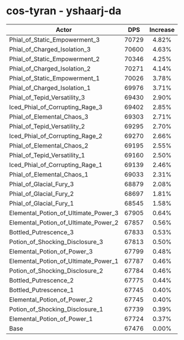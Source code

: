 # cos-tyran - yshaarj-da
| Actor | DPS | Increase |
|---|:---:|:---:|
|Phial_of_Static_Empowerment_3|70729|4.82%|
|Phial_of_Charged_Isolation_3|70600|4.63%|
|Phial_of_Static_Empowerment_2|70346|4.25%|
|Phial_of_Charged_Isolation_2|70271|4.14%|
|Phial_of_Static_Empowerment_1|70026|3.78%|
|Phial_of_Charged_Isolation_1|69976|3.71%|
|Phial_of_Tepid_Versatility_3|69430|2.90%|
|Iced_Phial_of_Corrupting_Rage_3|69402|2.85%|
|Phial_of_Elemental_Chaos_3|69303|2.71%|
|Phial_of_Tepid_Versatility_2|69295|2.70%|
|Iced_Phial_of_Corrupting_Rage_2|69270|2.66%|
|Phial_of_Elemental_Chaos_2|69195|2.55%|
|Phial_of_Tepid_Versatility_1|69160|2.50%|
|Iced_Phial_of_Corrupting_Rage_1|69139|2.46%|
|Phial_of_Elemental_Chaos_1|69033|2.31%|
|Phial_of_Glacial_Fury_3|68879|2.08%|
|Phial_of_Glacial_Fury_2|68697|1.81%|
|Phial_of_Glacial_Fury_1|68545|1.58%|
|Elemental_Potion_of_Ultimate_Power_3|67905|0.64%|
|Elemental_Potion_of_Ultimate_Power_2|67857|0.56%|
|Bottled_Putrescence_3|67833|0.53%|
|Potion_of_Shocking_Disclosure_3|67813|0.50%|
|Elemental_Potion_of_Power_3|67799|0.48%|
|Elemental_Potion_of_Ultimate_Power_1|67787|0.46%|
|Potion_of_Shocking_Disclosure_2|67784|0.46%|
|Bottled_Putrescence_2|67775|0.44%|
|Bottled_Putrescence_1|67745|0.40%|
|Elemental_Potion_of_Power_2|67745|0.40%|
|Potion_of_Shocking_Disclosure_1|67739|0.39%|
|Elemental_Potion_of_Power_1|67724|0.37%|
|Base|67476|0.00%|
